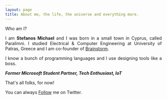 ```yaml
---
layout: page
title: About me, the life, the universe and everything more.
---
```


<div class="message">
  Who am I?
</div>

<div style="text-align:justify;">
<p>I am <strong>Stefanos Michael</strong> and I was born in a small town in Cyprus, called Paralimni. I studied Electrical & Computer Engineering at University of Patras, Greece and I am co-founder of <a href="http://www.thebrainstorm.gr" target="_blank">Brainstorm</a>.</p> 

<p>I know a bunch of programming languages and I use designing tools like a boss.</p>

<p><strong><i>Former Microsoft Student Partner, Tech Enthusiast, IoT</i></strong></p>

<p>That's all folks, for now!</p>
</div>

<div class="message">
You can always <a href="https://twitter.com/stefanos990" class="twitter-follow-button" data-show-count="false">Follow</a><script async src="//platform.twitter.com/widgets.js" charset="utf-8"></script> me on Twitter.
</div>


<script>
  (function(i,s,o,g,r,a,m){i['GoogleAnalyticsObject']=r;i[r]=i[r]||function(){
  (i[r].q=i[r].q||[]).push(arguments)},i[r].l=1*new Date();a=s.createElement(o),
  m=s.getElementsByTagName(o)[0];a.async=1;a.src=g;m.parentNode.insertBefore(a,m)
  })(window,document,'script','//www.google-analytics.com/analytics.js','ga');

  ga('create', 'UA-58975019-1', 'auto');
  ga('send', 'pageview');

</script>

<!--<iframe id="twitter-widget-0" scrolling="no" frameborder="0" allowtransparency="true" src="https://platform.twitter.com/widgets/follow_button.37e112509e16b7fe5e4cf93632594a08.en.html#_=1420818266168&amp;id=twitter-widget-0&amp;lang=en&amp;screen_name=stefanos990&amp;show_count=false&amp;show_screen_name=false&amp;size=m" class="twitter-follow-button twitter-follow-button" title="Twitter Follow Button" data-twttr-rendered="true" style="width: 60px; height: 20px; vertical-align: middle;"></iframe>-->

